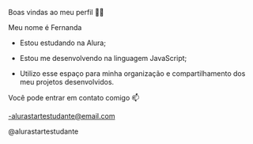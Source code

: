 Boas vindas ao meu perfil 💙💙

 Meu nome é Fernanda

- Estou estudando na Alura;

- Estou me desenvolvendo na linguagem JavaScript;

- Utilizo esse espaço para minha organização e compartilhamento dos meu projetos desenvolvidos.

Você pode entrar em contato comigo 📫

 -alurastartestudante@email.com

@alurastartestudante
